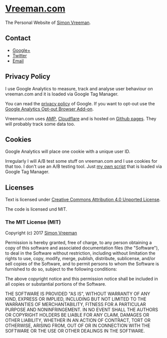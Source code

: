 [Vreeman.com](https://vreeman.com)
======================
The Personal Website of [Simon Vreeman](https:/vreeman.com).

## Contact
* [Google+](https://plus.google.com/+SimonVreeman?rel=author)
* [Twitter](https://twitter.com/vreeman)
* [Email](mailto:simon@vreeman.com)


## Privacy Policy
I use Google Analytics to measure, track and analyse user behaviour on vreeman.com and it is loaded via Google Tag Manager.

You can read the [privacy policy](http://www.google.com/intl/en/policies/privacy/) of Google. If you want to opt-out use the [Google Analytics Opt-out Browser Add-on](https://tools.google.com/dlpage/gaoptout).

Vreeman.com uses [AMP](https://www.ampproject.org/), [Cloudflare](https://www.cloudflare.com/) and is hosted on [Github pages](https://pages.github.com/). They will probably track some data too.

## Cookies
Google Analytics will place one cookie with a unique user ID.

Irregularly I will A/B test some stuff on vreeman.com and I use cookies for that too. I don't use an A/B testing tool. Just [my own script](https://github.com/simonvreeman/A-B-testing-with-Google-Tag-Manager) that is loaded via Google Tag Manager.

## Licenses
Text is licensed under [Creative Commons Attribution 4.0 Unported License](https://creativecommons.org/licenses/by/4.0/).

The code is licensed und MIT.

### The MIT License (MIT)

Copyright (c) 2017 [Simon Vreeman](https://vreeman.com)

Permission is hereby granted, free of charge, to any person obtaining a copy
of this software and associated documentation files (the "Software"), to deal
in the Software without restriction, including without limitation the rights
to use, copy, modify, merge, publish, distribute, sublicense, and/or sell
copies of the Software, and to permit persons to whom the Software is
furnished to do so, subject to the following conditions:

The above copyright notice and this permission notice shall be included in all
copies or substantial portions of the Software.

THE SOFTWARE IS PROVIDED "AS IS", WITHOUT WARRANTY OF ANY KIND, EXPRESS OR
IMPLIED, INCLUDING BUT NOT LIMITED TO THE WARRANTIES OF MERCHANTABILITY,
FITNESS FOR A PARTICULAR PURPOSE AND NONINFRINGEMENT. IN NO EVENT SHALL THE
AUTHORS OR COPYRIGHT HOLDERS BE LIABLE FOR ANY CLAIM, DAMAGES OR OTHER
LIABILITY, WHETHER IN AN ACTION OF CONTRACT, TORT OR OTHERWISE, ARISING FROM,
OUT OF OR IN CONNECTION WITH THE SOFTWARE OR THE USE OR OTHER DEALINGS IN THE
SOFTWARE.